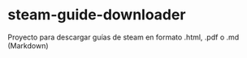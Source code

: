 # steam-guide-downloader
Proyecto para descargar guías de steam en formato .html, .pdf o .md (Markdown)
